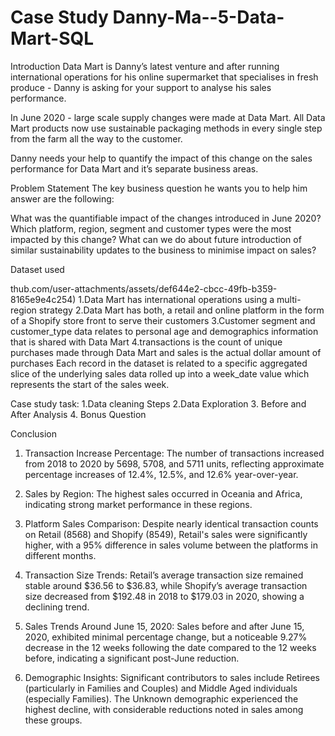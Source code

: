 # Case Study Danny-Ma--5-Data-Mart-SQL
Introduction
Data Mart is Danny’s latest venture and after running international operations for his online supermarket that specialises in fresh produce - Danny is asking for your support to analyse his sales performance.

In June 2020 - large scale supply changes were made at Data Mart. All Data Mart products now use sustainable packaging methods in every single step from the farm all the way to the customer.

Danny needs your help to quantify the impact of this change on the sales performance for Data Mart and it’s separate business areas.

Problem Statement
The key business question he wants you to help him answer are the following:

What was the quantifiable impact of the changes introduced in June 2020?
Which platform, region, segment and customer types were the most impacted by this change? What can we do about future introduction of similar sustainability updates to the business to minimise impact on sales?

Dataset used

thub.com/user-attachments/assets/def644e2-cbcc-49fb-b359-8165e9e4c254)
1.Data Mart has international operations using a multi-region strategy
2.Data Mart has both, a retail and online platform in the form of a Shopify store front to serve their customers
3.Customer segment and customer_type data relates to personal age and demographics information that is shared with Data Mart
4.transactions is the count of unique purchases made through Data Mart and sales is the actual dollar amount of purchases Each record in the dataset is related to a specific aggregated slice of the underlying sales data rolled up into a week_date value which represents the start of the sales week.

Case study task:
1.Data cleaning Steps
2.Data Exploration
3. Before and After Analysis
4. Bonus Question 

Conclusion 

1. Transaction Increase Percentage: The number of transactions increased from 2018 to 2020 by 5698, 5708, and 5711 units, reflecting approximate percentage increases of 12.4%, 12.5%, and 12.6% year-over-year.

2. Sales by Region: The highest sales occurred in Oceania and Africa, indicating strong market performance in these regions.

3. Platform Sales Comparison: Despite nearly identical transaction counts on Retail (8568) and Shopify (8549), Retail's sales were significantly higher, with a 95% difference in sales volume between the platforms in different months.

4. Transaction Size Trends: Retail’s average transaction size remained stable around $36.56 to $36.83, while Shopify’s average transaction size decreased from $192.48 in 2018 to $179.03 in 2020, showing a declining trend.

5. Sales Trends Around June 15, 2020: Sales before and after June 15, 2020, exhibited minimal percentage change, but a noticeable 9.27% decrease in the 12 weeks following the date compared to the 12 weeks before, indicating a significant post-June reduction.

6. Demographic Insights: Significant contributors to sales include Retirees (particularly in Families and Couples) and Middle Aged individuals (especially Families). The Unknown demographic experienced the highest decline, with considerable reductions noted in sales among these groups.
